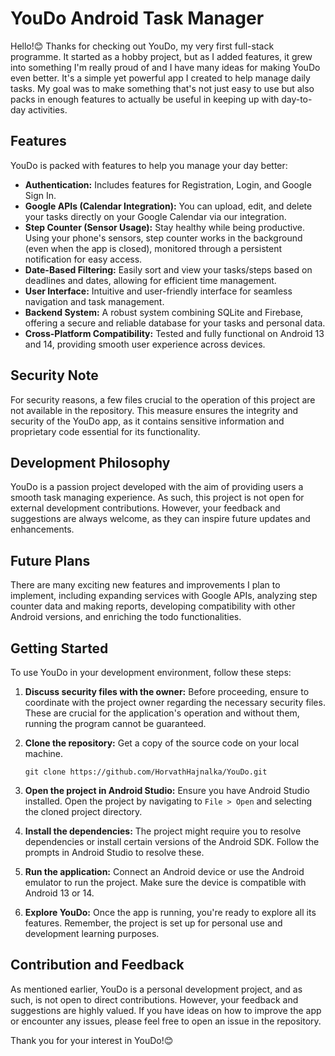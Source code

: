 # YouDo Android Task Manager

Hello!😊 Thanks for checking out YouDo, my very first full-stack programme. It started as a hobby project, but as I added features, it grew into something I'm really proud of and I have many ideas for making YouDo even better. It's a simple yet powerful app I created to help manage daily tasks. My goal was to make something that's not just easy to use but also packs in enough features to actually be useful in keeping up with day-to-day activities.
## Features

YouDo is packed with features to help you manage your day better:

- **Authentication:** Includes features for Registration, Login, and Google Sign In.
- **Google APIs (Calendar Integration):** You can upload, edit, and delete your tasks directly on your Google Calendar via our integration.
- **Step Counter (Sensor Usage):** Stay healthy while being productive. Using your phone's sensors, step counter works in the background (even when the app is closed), monitored through a persistent notification for easy access.
- **Date-Based Filtering:** Easily sort and view your tasks/steps based on deadlines and dates, allowing for efficient time management.
- **User Interface:** Intuitive and user-friendly interface for seamless navigation and task management.
- **Backend System:** A robust system combining SQLite and Firebase, offering a secure and reliable database for your tasks and personal data.
- **Cross-Platform Compatibility:** Tested and fully functional on Android 13 and 14, providing smooth user experience across devices.

## Security Note

For security reasons, a few files crucial to the operation of this project are not available in the repository. This measure ensures the integrity and security of the YouDo app, as it contains sensitive information and proprietary code essential for its functionality.

## Development Philosophy

YouDo is a passion project developed with the aim of providing users a smooth task managing experience. As such, this project is not open for external development contributions. However, your feedback and suggestions are always welcome, as they can inspire future updates and enhancements.

## Future Plans

There are many exciting new features and improvements I plan to implement, including expanding services with Google APIs, analyzing step counter data and making reports, developing compatibility with other Android versions, and enriching the todo functionalities.


## Getting Started

To use YouDo in your development environment, follow these steps:

1. **Discuss security files with the owner:** Before proceeding, ensure to coordinate with the project owner regarding the necessary security files. These are crucial for the application's operation and without them, running the program cannot be guaranteed.

2. **Clone the repository:** Get a copy of the source code on your local machine.
   
   ```
   git clone https://github.com/HorvathHajnalka/YouDo.git
   ```

3. **Open the project in Android Studio:** Ensure you have Android Studio installed. Open the project by navigating to `File > Open` and selecting the cloned project directory.

4. **Install the dependencies:** The project might require you to resolve dependencies or install certain versions of the Android SDK. Follow the prompts in Android Studio to resolve these.

5. **Run the application:** Connect an Android device or use the Android emulator to run the project. Make sure the device is compatible with Android 13 or 14.

6. **Explore YouDo:** Once the app is running, you're ready to explore all its features. Remember, the project is set up for personal use and development learning purposes.

## Contribution and Feedback

As mentioned earlier, YouDo is a personal development project, and as such, is not open to direct contributions. However, your feedback and suggestions are highly valued. If you have ideas on how to improve the app or encounter any issues, please feel free to open an issue in the repository.

Thank you for your interest in YouDo!😊
